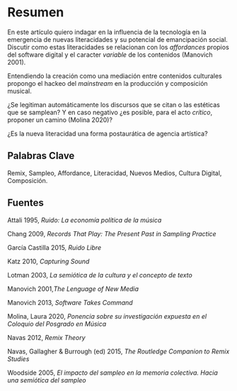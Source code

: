 # Resumen

En este artículo quiero indagar en la influencia de la tecnología en la emergencia de nuevas literacidades y su potencial de emancipación social.
Discutir como estas literacidades se relacionan con los *affordances* propios del software digital y el caracter *variable* de los contenidos (Manovich 2001).

Entendiendo la creación como una mediación entre contenidos culturales propongo el hackeo del *mainstream* en la producción y composición musical.

¿Se legitiman automáticamente los discursos que se citan o las estéticas que se samplean? Y en caso negativo ¿es posible, para el acto *crítico*, proponer un camino (Molina 2020)?

¿Es la nueva literacidad una forma postaurática de agencia artística?

## Palabras Clave
Remix, Sampleo, Affordance, Literacidad, Nuevos Medios, Cultura Digital, Composición.

## Fuentes
Attali 1995, *Ruido: La economía política de la música*

Chang 2009, *Records That Play: The Present Past in Sampling Practice*

García Castilla 2015, *Ruido Libre*

Katz 2010, *Capturing Sound*

Lotman 2003, *La semiótica de la cultura y el concepto de texto*

Manovich 2001,*The Lenguage of New Media*

Manovich 2013, *Software Takes Command*

Molina, Laura 2020, *Ponencia sobre su investigación expuesta en el Coloquio del Posgrado en Música*

Navas 2012, *Remix Theory*

Navas, Gallagher & Burrough (ed) 2015, *The Routledge Companion to Remix Studies*

Woodside 2005, *El impacto del sampleo en la memoria colectiva. Hacia una semiótica del sampleo*
